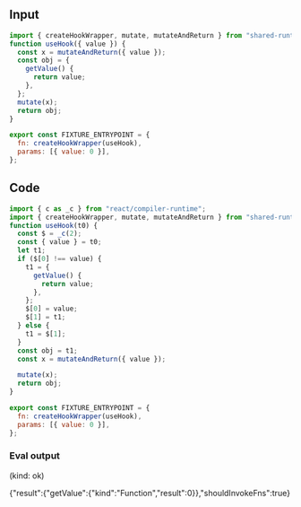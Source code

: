 
## Input

```javascript
import { createHookWrapper, mutate, mutateAndReturn } from "shared-runtime";
function useHook({ value }) {
  const x = mutateAndReturn({ value });
  const obj = {
    getValue() {
      return value;
    },
  };
  mutate(x);
  return obj;
}

export const FIXTURE_ENTRYPOINT = {
  fn: createHookWrapper(useHook),
  params: [{ value: 0 }],
};

```

## Code

```javascript
import { c as _c } from "react/compiler-runtime";
import { createHookWrapper, mutate, mutateAndReturn } from "shared-runtime";
function useHook(t0) {
  const $ = _c(2);
  const { value } = t0;
  let t1;
  if ($[0] !== value) {
    t1 = {
      getValue() {
        return value;
      },
    };
    $[0] = value;
    $[1] = t1;
  } else {
    t1 = $[1];
  }
  const obj = t1;
  const x = mutateAndReturn({ value });

  mutate(x);
  return obj;
}

export const FIXTURE_ENTRYPOINT = {
  fn: createHookWrapper(useHook),
  params: [{ value: 0 }],
};

```
      
### Eval output
(kind: ok) <div>{"result":{"getValue":{"kind":"Function","result":0}},"shouldInvokeFns":true}</div>